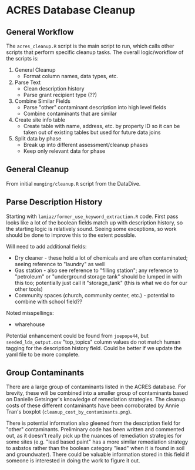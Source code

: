 # ACRES Database Cleanup

## General Workflow

The `acres_cleanup.R` script is the main script to run, which calls other scripts that perform specific cleanup tasks.  The overall logic/workflow of the scripts is:

1. General Cleanup 
	- Format column names, data types, etc.
2. Parse Text
	- Clean description history
	- Parse grant recipient type (??)
3. Combine Similar Fields
	- Parse "other" contaminant description into high level fields
	- Combine contaminants that are similar
4. Create site info table
	- Create table with name, address, etc. by property ID so it can be taken out of existing tables but used for future data joins
5. Split data by phase
	- Break up into different assessment/cleanup phases
	- Keep only relevant data for phase


## General Cleanup
From initial `munging/cleanup.R` script from the DataDive.


## Parse Description History
Starting with `lamiaz/former_use_keyword_extraction.R` code.  First pass looks like a lot of the boolean fields match up with description history, so the starting logic is relatively sound.  Seeing some exceptions, so work should be done to improve this to the extent possible.

Will need to add additional fields:
- Dry cleaner - these hold a lot of chemicals and are often contaminated; seeing reference to "laundry" as well
- Gas station - also see reference to "filling station"; any reference to "petroleum" or "underground storage tank" should be lumped in with this too; potentially just call it "storage_tank" (this is what we do for our other tools)
- Community spaces (church, community center, etc.) - potential to combine with school field??

Noted misspellings:
- wharehouse

Potential enhancement could be found from `joepope44`, but `seeded_lda_output.csv` "top_topics" column values do not match human tagging for the description history field. Could be better if we update the yaml file to be more complete.

## Group Contaminants

There are a large group of contaminants listed in the ACRES database. For brevity, these will be combined into a smaller group of contaminants based on Danielle Getsinger's knowledge of remediation strategies. The cleanup costs of these different contaminants have been corroborated by Annie Tran's boxplot (`cleanup_cost_by_contaminants.png`). 

There is potential information also gleened from the description field for "other" contaminants. Preliminary code has been written and commented out, as it doesn't really pick up the nuances of remediation strategies for some sites (e.g. "lead based paint" has a more similar remediation strategy to asbstos rather than the boolean category "lead" when it is found in soil and groundwater). There could be valuable information stored in this field if someone is interested in doing the work to figure it out.